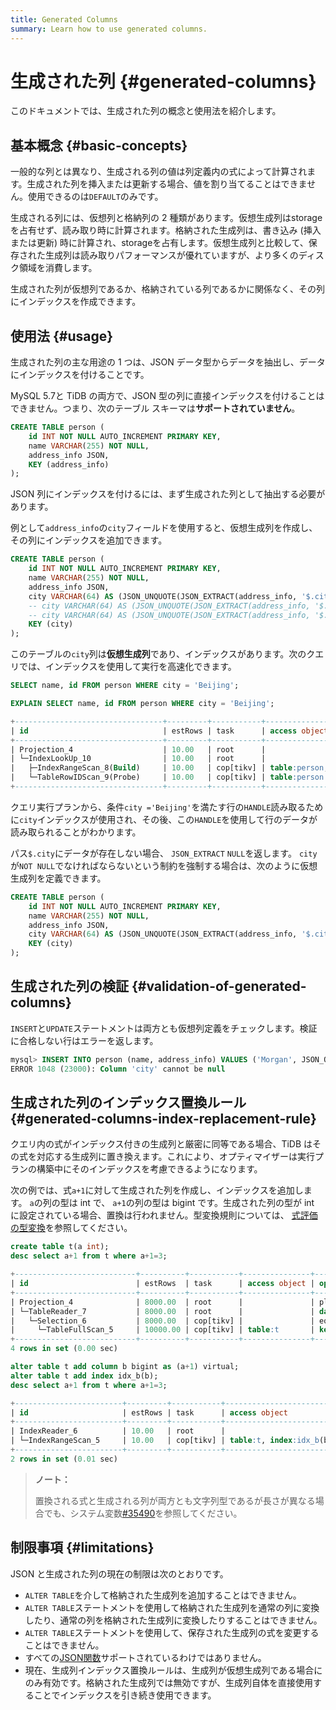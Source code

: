 ```yaml
---
title: Generated Columns
summary: Learn how to use generated columns.
---
```


# 生成された列 {#generated-columns}

このドキュメントでは、生成された列の概念と使用法を紹介します。

## 基本概念 {#basic-concepts}

一般的な列とは異なり、生成される列の値は列定義内の式によって計算されます。生成された列を挿入または更新する場合、値を割り当てることはできません。使用できるのは`DEFAULT`のみです。

生成される列には、仮想列と格納列の 2 種類があります。仮想生成列はstorageを占有せず、読み取り時に計算されます。格納された生成列は、書き込み (挿入または更新) 時に計算され、storageを占有します。仮想生成列と比較して、保存された生成列は読み取りパフォーマンスが優れていますが、より多くのディスク領域を消費します。

生成された列が仮想列であるか、格納されている列であるかに関係なく、その列にインデックスを作成できます。

## 使用法 {#usage}

生成された列の主な用途の 1 つは、JSON データ型からデータを抽出し、データにインデックスを付けることです。

MySQL 5.7と TiDB の両方で、JSON 型の列に直接インデックスを付けることはできません。つまり、次のテーブル スキーマは**サポートされていません**。


```sql
CREATE TABLE person (
    id INT NOT NULL AUTO_INCREMENT PRIMARY KEY,
    name VARCHAR(255) NOT NULL,
    address_info JSON,
    KEY (address_info)
);
```

JSON 列にインデックスを付けるには、まず生成された列として抽出する必要があります。

例として`address_info`の`city`フィールドを使用すると、仮想生成列を作成し、その列にインデックスを追加できます。


```sql
CREATE TABLE person (
    id INT NOT NULL AUTO_INCREMENT PRIMARY KEY,
    name VARCHAR(255) NOT NULL,
    address_info JSON,
    city VARCHAR(64) AS (JSON_UNQUOTE(JSON_EXTRACT(address_info, '$.city'))), -- virtual generated column
    -- city VARCHAR(64) AS (JSON_UNQUOTE(JSON_EXTRACT(address_info, '$.city'))) VIRTUAL, -- virtual generated column
    -- city VARCHAR(64) AS (JSON_UNQUOTE(JSON_EXTRACT(address_info, '$.city'))) STORED, -- stored generated column
    KEY (city)
);
```

このテーブルの`city`列は**仮想生成列**であり、インデックスがあります。次のクエリでは、インデックスを使用して実行を高速化できます。


```sql
SELECT name, id FROM person WHERE city = 'Beijing';
```


```sql
EXPLAIN SELECT name, id FROM person WHERE city = 'Beijing';
```

```sql
+---------------------------------+---------+-----------+--------------------------------+-------------------------------------------------------------+
| id                              | estRows | task      | access object                  | operator info                                               |
+---------------------------------+---------+-----------+--------------------------------+-------------------------------------------------------------+
| Projection_4                    | 10.00   | root      |                                | test.person.name, test.person.id                            |
| └─IndexLookUp_10                | 10.00   | root      |                                |                                                             |
|   ├─IndexRangeScan_8(Build)     | 10.00   | cop[tikv] | table:person, index:city(city) | range:["Beijing","Beijing"], keep order:false, stats:pseudo |
|   └─TableRowIDScan_9(Probe)     | 10.00   | cop[tikv] | table:person                   | keep order:false, stats:pseudo                              |
+---------------------------------+---------+-----------+--------------------------------+-------------------------------------------------------------+
```

クエリ実行プランから、条件`city ='Beijing'`を満たす行の`HANDLE`読み取るために`city`インデックスが使用され、その後、この`HANDLE`を使用して行のデータが読み取られることがわかります。

パス`$.city`にデータが存在しない場合、 `JSON_EXTRACT` `NULL`を返します。 `city`が`NOT NULL`でなければならないという制約を強制する場合は、次のように仮想生成列を定義できます。


```sql
CREATE TABLE person (
    id INT NOT NULL AUTO_INCREMENT PRIMARY KEY,
    name VARCHAR(255) NOT NULL,
    address_info JSON,
    city VARCHAR(64) AS (JSON_UNQUOTE(JSON_EXTRACT(address_info, '$.city'))) NOT NULL,
    KEY (city)
);
```

## 生成された列の検証 {#validation-of-generated-columns}

`INSERT`と`UPDATE`ステートメントは両方とも仮想列定義をチェックします。検証に合格しない行はエラーを返します。


```sql
mysql> INSERT INTO person (name, address_info) VALUES ('Morgan', JSON_OBJECT('Country', 'Canada'));
ERROR 1048 (23000): Column 'city' cannot be null
```

## 生成された列のインデックス置換ルール {#generated-columns-index-replacement-rule}

クエリ内の式がインデックス付きの生成列と厳密に同等である場合、TiDB はその式を対応する生成列に置き換えます。これにより、オプティマイザーは実行プランの構築中にそのインデックスを考慮できるようになります。

次の例では、式`a+1`に対して生成された列を作成し、インデックスを追加します。 `a`の列の型は int で、 `a+1`の列の型は bigint です。生成された列の型が int に設定されている場合、置換は行われません。型変換規則については、 [式評価の型変換](/functions-and-operators/type-conversion-in-expression-evaluation.md)を参照してください。

```sql
create table t(a int);
desc select a+1 from t where a+1=3;
```

```sql
+---------------------------+----------+-----------+---------------+--------------------------------+
| id                        | estRows  | task      | access object | operator info                  |
+---------------------------+----------+-----------+---------------+--------------------------------+
| Projection_4              | 8000.00  | root      |               | plus(test.t.a, 1)->Column#3    |
| └─TableReader_7           | 8000.00  | root      |               | data:Selection_6               |
|   └─Selection_6           | 8000.00  | cop[tikv] |               | eq(plus(test.t.a, 1), 3)       |
|     └─TableFullScan_5     | 10000.00 | cop[tikv] | table:t       | keep order:false, stats:pseudo |
+---------------------------+----------+-----------+---------------+--------------------------------+
4 rows in set (0.00 sec)
```

```sql
alter table t add column b bigint as (a+1) virtual;
alter table t add index idx_b(b);
desc select a+1 from t where a+1=3;
```

```sql
+------------------------+---------+-----------+-------------------------+---------------------------------------------+
| id                     | estRows | task      | access object           | operator info                               |
+------------------------+---------+-----------+-------------------------+---------------------------------------------+
| IndexReader_6          | 10.00   | root      |                         | index:IndexRangeScan_5                      |
| └─IndexRangeScan_5     | 10.00   | cop[tikv] | table:t, index:idx_b(b) | range:[3,3], keep order:false, stats:pseudo |
+------------------------+---------+-----------+-------------------------+---------------------------------------------+
2 rows in set (0.01 sec)
```

> **ノート：**
>
> 置換される式と生成される列が両方とも文字列型であるが長さが異なる場合でも、システム変数[#35490](https://github.com/pingcap/tidb/issues/35490#issuecomment-1211658886)を参照してください。

## 制限事項 {#limitations}

JSON と生成された列の現在の制限は次のとおりです。

-   `ALTER TABLE`を介して格納された生成列を追加することはできません。
-   `ALTER TABLE`ステートメントを使用して格納された生成列を通常の列に変換したり、通常の列を格納された生成列に変換したりすることはできません。
-   `ALTER TABLE`ステートメントを使用して、保存された生成列の式を変更することはできません。
-   すべての[JSON関数](/functions-and-operators/json-functions.md)サポートされているわけではありません。
-   現在、生成列インデックス置換ルールは、生成列が仮想生成列である場合にのみ有効です。格納された生成列では無効ですが、生成列自体を直接使用することでインデックスを引き続き使用できます。
